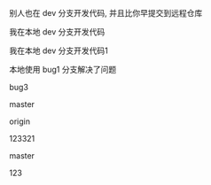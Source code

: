 别人也在 dev 分支开发代码, 并且比你早提交到远程仓库

我在本地 dev 分支开发代码

我在本地 dev 分支开发代码1


本地使用 bug1 分支解决了问题



bug3


master



origin 



123321


master

123
